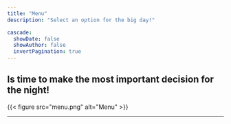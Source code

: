 ```yaml
---
title: "Menu"
description: "Select an option for the big day!"

cascade:
  showDate: false
  showAuthor: false
  invertPagination: true
---
```


<h2>Is time to make the most important decision for the night!</h2>

{{< figure
    src="menu.png"
    alt="Menu"
    >}}

---
